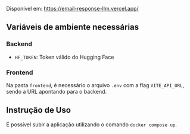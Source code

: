 Disponível em: https://email-response-llm.vercel.app/

## Variáveis de ambiente necessárias

### Backend

- `HF_TOKEN`: Token válido do Hugging Face

### Frontend

Na pasta `frontend`, é necessário o arquivo `.env` com a flag `VITE_API_URL`, sendo a URL apontando para o backend.

## Instrução de Uso

É possível subir a aplicação utilizando o comando `docker compose up`.
